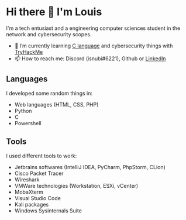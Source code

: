 # Hi there 👋 I'm Louis

I'm a tech entusiast and a engineering computer sciences student in the network and cybersecurity scopes.
- 🌱 I’m currently learning [C language](https://www.github.com/Isnubi/C_learning) and cybersecurity things with [TryHackMe](https://www.tryhackme.com)
- 📫 How to reach me: Discord (isnubi#6221), Github or [LinkedIn](https://www.linkedin.com/in/louis-gambart/)

## Languages

I developed some random things in:
* Web languages (HTML, CSS, PHP)
* Python
* C
* Powershell

## Tools

I used different tools to work:
* Jetbrains softwares (IntelliJ IDEA, PyCharm, PhpStorm, CLion)
* Cisco Packet Tracer
* Wireshark
* VMWare technologies (Workstation, ESXi, vCenter)
* MobaXterm
* Visual Studio Code
* Kali packages
* Windows Sysinternals Suite
